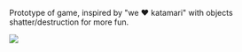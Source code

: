 Prototype of game, inspired by "we ♥ katamari" with objects shatter/destruction for more fun.

![](Demo/Katamagui.gif)